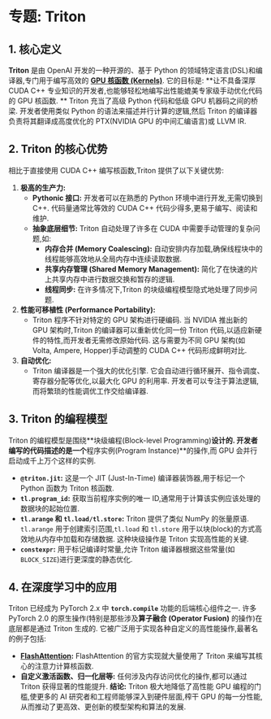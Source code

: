 # 专题: Triton
## 1. 核心定义
**Triton** 是由 OpenAI 开发的一种开源的、基于 Python 的领域特定语言(DSL)和编译器,专门用于编写高效的 **[GPU 核函数 (Kernels)](./Lecture1-GPU-Kernels.md)**. 
它的目标是: **让不具备深厚 CUDA C++ 专业知识的开发者,也能够轻松地编写出性能媲美专家级手动优化代码的 GPU 核函数. **
Triton 充当了高级 Python 代码和低级 GPU 机器码之间的桥梁. 开发者使用类似 Python 的语法来描述并行计算的逻辑,然后 Triton 的编译器负责将其翻译成高度优化的 PTX(NVIDIA GPU 的中间汇编语言)或 LLVM IR. 
## 2. Triton 的核心优势
相比于直接使用 CUDA C++ 编写核函数,Triton 提供了以下关键优势: 
1.  **极高的生产力:**
    *   **Pythonic 接口:** 开发者可以在熟悉的 Python 环境中进行开发,无需切换到 C++. 代码量通常比等效的 CUDA C++ 代码少得多,更易于编写、阅读和维护. 
    *   **抽象底层细节:** Triton 自动处理了许多在 CUDA 中需要手动管理的复杂问题,如: 
        *   **内存合并 (Memory Coalescing):** 自动安排内存加载,确保线程块中的线程能够高效地从全局内存中连续读取数据. 
        *   **共享内存管理 (Shared Memory Management):** 简化了在快速的片上共享内存中进行数据交换和暂存的逻辑. 
        *   **线程同步:** 在许多情况下,Triton 的块级编程模型隐式地处理了同步问题. 
2.  **性能可移植性 (Performance Portability):**
    *   Triton 程序不针对特定的 GPU 架构进行硬编码. 当 NVIDIA 推出新的 GPU 架构时,Triton 的编译器可以重新优化同一份 Triton 代码,以适应新硬件的特性,而开发者无需修改原始代码. 这与需要为不同 GPU 架构(如 Volta, Ampere, Hopper)手动调整的 CUDA C++ 代码形成鲜明对比. 
3.  **自动优化:**
    *   Triton 编译器是一个强大的优化引擎. 它会自动进行循环展开、指令调度、寄存器分配等优化,以最大化 GPU 的利用率. 开发者可以专注于算法逻辑,而将繁琐的性能调优工作交给编译器. 
## 3. Triton 的编程模型
Triton 的编程模型是围绕**块级编程(Block-level Programming)**设计的. 开发者编写的代码描述的是一个**程序实例(Program Instance)**的操作,而 GPU 会并行启动成千上万个这样的实例. 
*   **`@triton.jit`:** 这是一个 JIT (Just-In-Time) 编译器装饰器,用于标记一个 Python 函数为 Triton 核函数. 
*   **`tl.program_id`:** 获取当前程序实例的唯一 ID,通常用于计算该实例应该处理的数据块的起始位置. 
*   **`tl.arange` 和 `tl.load/tl.store`:** Triton 提供了类似 NumPy 的张量原语. `tl.arange` 用于创建索引范围,`tl.load` 和 `tl.store` 用于以块(block)的方式高效地从内存中加载和存储数据. 这种块级操作是 Triton 实现高性能的关键. 
*   **`constexpr`:** 用于标记编译时常量,允许 Triton 编译器根据这些常量(如 `BLOCK_SIZE`)进行更深度的静态优化. 
## 4. 在深度学习中的应用
Triton 已经成为 PyTorch 2.x 中 **`torch.compile`** 功能的后端核心组件之一. 许多 PyTorch 2.0 的原生操作(特别是那些涉及**算子融合 (Operator Fusion)** 的操作)在底层都是通过 Triton 生成的. 
它被广泛用于实现各种自定义的高性能操作,最著名的例子包括: 
*   **[FlashAttention](./Lecture1-FlashAttention.md):** FlashAttention 的官方实现就大量使用了 Triton 来编写其核心的注意力计算核函数. 
*   **自定义激活函数、归一化层等:** 任何涉及内存访问优化的操作,都可以通过 Triton 获得显著的性能提升. 
**结论:** Triton 极大地降低了高性能 GPU 编程的门槛,使更多的 AI 研究者和工程师能够深入到硬件层面,榨干 GPU 的每一分性能,从而推动了更高效、更创新的模型架构和算法的发展. 